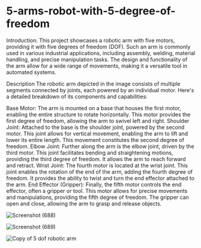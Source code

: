 # 5-arms-robot-with-5-degree-of-freedom

Introduction:
This project showcases a robotic arm with five motors, providing it with five degrees of freedom (DOF). Such an arm is commonly used in various industrial applications, including assembly, welding, material handling, and precise manipulation tasks. The design and functionality of the arm allow for a wide range of movements, making it a versatile tool in automated systems.

Description
The robotic arm depicted in the image consists of multiple segments connected by joints, each powered by an individual motor. Here's a detailed breakdown of its components and capabilities:

Base Motor: The arm is mounted on a base that houses the first motor, enabling the entire structure to rotate horizontally. This motor provides the first degree of freedom, allowing the arm to swivel left and right.
Shoulder Joint: Attached to the base is the shoulder joint, powered by the second motor. This joint allows for vertical movement, enabling the arm to lift and lower its entire length. This movement constitutes the second degree of freedom.
Elbow Joint: Further along the arm is the elbow joint, driven by the third motor. This joint facilitates bending and straightening motions, providing the third degree of freedom. It allows the arm to reach forward and retract.
Wrist Joint: The fourth motor is located at the wrist joint. This joint enables the rotation of the end of the arm, adding the fourth degree of freedom. It provides the ability to twist and turn the end effector attached to the arm.
End Effector (Gripper): Finally, the fifth motor controls the end effector, often a gripper or tool. This motor allows for precise movements and manipulations, providing the fifth degree of freedom. The gripper can open and close, allowing the arm to grasp and release objects.



![Screenshot (688)](https://github.com/user-attachments/assets/a272478d-5a5c-4824-aa9e-613b938d5b68)

![Screenshot (689)](https://github.com/user-attachments/assets/e8ce5dff-ac76-4b36-98df-ab0b67a0aebb)

![Copy of 5 dof robotic arm](https://github.com/user-attachments/assets/fcbf5440-3376-43a2-9399-eab4199ba8e4)
